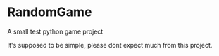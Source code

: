 # RandomGame
A small test python game project

It's supposed to be simple, please dont expect much from this project.
